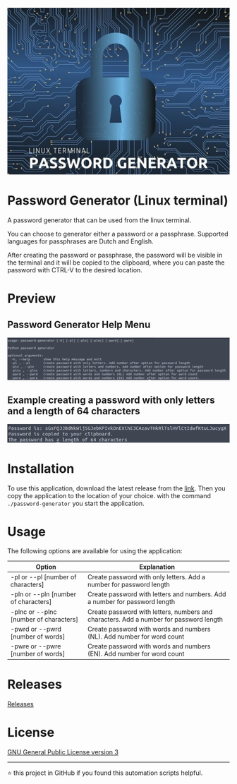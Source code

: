 <p align="center">
	<img alt="Logo" src="https://raw.githubusercontent.com/jebr/linux-scripts/main/demo/images/password-generator-512x384.jpg">
</p>

# Password Generator (Linux terminal)

A password generator that can be used from the linux terminal.

You can choose to generator either a password or a passphrase. Supported languages for passphrases are Dutch and English.

After creating the password or passphrase, the password will be visible in the terminal and it will be copied to the clipboard, where you can paste the password with CTRL-V to the desired location. 

# Preview

## Password Generator Help Menu
<img src="https://raw.githubusercontent.com/jebr/linux-scripts/main/demo/images/password-gen-01.png">

## Example creating a password with only letters and a length of 64 characters
<img src="https://raw.githubusercontent.com/jebr/linux-scripts/main/demo/images/password-gen-02.png">


# Installation

To use this application, download the latest release from the [link](https://github.com/jebr/linux-scripts/releases). Then you copy the application to the location of your choice. with the command `./password-generator` you start the application. 

# Usage

The following options are available for using the application: 

| Option                                | Explanation                                                                            |
|---------------------------------------|----------------------------------------------------------------------------------------|
| -pl or --pl [number of characters]    | Create password with only letters. Add a number for password length                    |
| -pln or --pln [number of characters]  | Create password with letters and numbers. Add a number for password length             |
| -plnc or --plnc [number of characters]| Create password with letters, numbers and characters. Add a number for password length |
| -pwrd or --pwrd [number of words]     | Create password with words and numbers (NL). Add number for word count                 |
| -pwre or --pwre [number of words]     | Create password with words and numbers (EN). Add number for word count                 |

# Releases

[Releases](https://github.com/jebr/linux-scripts/releases)

# License

[GNU General Public License version 3](https://raw.githubusercontent.com/jebr/linux-scripts/v1.0/LICENSE)

<hr>

:star: this project in GitHub if you found this automation scripts helpful.
